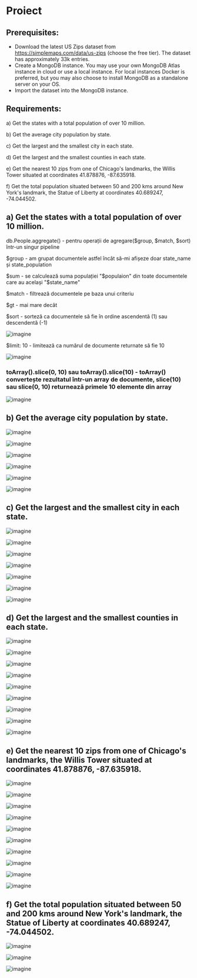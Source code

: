 # Proiect

## Prerequisites:
- Download the latest US Zips dataset from https://simplemaps.com/data/us-zips (choose the free tier). The dataset has approximately 33k entries.
- Create a MongoDB instance. You may use your own MongoDB Atlas instance in cloud or use a local instance. For local instances Docker is preferred, but you may also choose to install MongoDB as a standalone server on your OS.
- Import the dataset into the MongoDB instance.


## Requirements:
 a) Get the states with a total population of over 10 million.
  
 b) Get the average city population by state.

 c) Get the largest and the smallest city in each state.

 d) Get the largest and the smallest counties in each state.

 e) Get the nearest 10 zips from one of Chicago's landmarks, the Willis Tower situated at coordinates 41.878876, -87.635918.

 f) Get the total population situated between 50 and 200 kms around New York's landmark, the Statue of Liberty at coordinates 40.689247, -74.044502.



## a) Get the states with a total population of over 10 million.

db.People.aggregate() - pentru operații de agregare($group, $match, $sort) într-un singur pipeline
 
$group - am grupat documentele astfel încât să-mi afișeze doar state_name și state_population

$sum - se calculează suma populației "$populaion" din toate documentele care au același "$state_name"

$match - filtrează documentele pe baza unui criteriu

$gt - mai mare decât

$sort - sorteză ca documentele să fie în ordine ascendentă (1) sau descendentă (-1)

![imagine](https://github.com/Nicolae7779/MongoDB-Atlas-Database/blob/main/Proiect/imagini/a/population%20over%2010%20million.png)


$limit: 10 - limitează ca numărul de documente returnate să fie 10

![imagine](https://github.com/Nicolae7779/MongoDB-Atlas-Database/blob/main/Proiect/imagini/a/population%20over%2010%20million%20%20%202.png)


### toArray().slice(0, 10) sau toArray().slice(10) - toArray() convertește rezultatul într-un array de documente, slice(10) sau slice(0, 10) returnează primele 10 elemente din array
![imagine](https://github.com/Nicolae7779/MongoDB-Atlas-Database/blob/main/Proiect/imagini/a/population%20over%2010%20million%20%20%20%203.png)


## b) Get the average city population by state.

![imagine](https://github.com/Nicolae7779/MongoDB-Atlas-Database/blob/main/Proiect/imagini/b/How%20many%20cities%20are%20in%20a%20specific%20state.png)

![imagine](https://github.com/Nicolae7779/MongoDB-Atlas-Database/blob/main/Proiect/imagini/b/Total%20population%20in%20a%20specific%20state.png)

![imagine](https://github.com/Nicolae7779/MongoDB-Atlas-Database/blob/main/Proiect/imagini/b/all%20the%20cities%20in%20a%20specific%20State.png)

![imagine](https://github.com/Nicolae7779/MongoDB-Atlas-Database/blob/main/Proiect/imagini/b/total%20population%20by%20states.png)

![imagine](https://github.com/Nicolae7779/MongoDB-Atlas-Database/blob/main/Proiect/imagini/b/all%20the%20population%20and%20all%20the%20cities%20in%20the%20states.png)

![imagine](https://github.com/Nicolae7779/MongoDB-Atlas-Database/blob/main/Proiect/imagini/b/Average%20State%20population.png)

## c) Get the largest and the smallest city in each state.


![imagine](https://github.com/Nicolae7779/MongoDB-Atlas-Database/blob/main/Proiect/imagini/c/all%20the%20cities%20in%20a%20specific%20state.png)

![imagine](https://github.com/Nicolae7779/MongoDB-Atlas-Database/blob/main/Proiect/imagini/c/all%20the%20cities%20with%200%20population%20in%20every%20state.png)

![imagine](https://github.com/Nicolae7779/MongoDB-Atlas-Database/blob/main/Proiect/imagini/c/All%20the%20cities%20in%20each%20state%20in%20ascending%20order%20by%20population.png)

![imagine](https://github.com/Nicolae7779/MongoDB-Atlas-Database/blob/main/Proiect/imagini/c/All%20the%20cities%20in%20each%20state%20in%20ascending%20order%20by%20population%20%20%20%202.png)

![imagine](https://github.com/Nicolae7779/MongoDB-Atlas-Database/blob/main/Proiect/imagini/c/All%20the%20cities%20in%20each%20state%20in%20ascending%20order%20by%20population%20%20%20%20%203.png)

![imagine](https://github.com/Nicolae7779/MongoDB-Atlas-Database/blob/main/Proiect/imagini/c/The%20smallest%20and%20largest%20cities%20by%20population%20in%20every%20state.png)

![imagine](https://github.com/Nicolae7779/MongoDB-Atlas-Database/blob/main/Proiect/imagini/c/The%20smallest%20and%20largest%20cities%20by%20population%20in%20every%20state%20%20%20%202.png)

## d) Get the largest and the smallest counties in each state.

![imagine](https://github.com/Nicolae7779/MongoDB-Atlas-Database/blob/main/Proiect/imagini/d/all%20cities%20in%20a%20specific%20county.png)

![imagine](https://github.com/Nicolae7779/MongoDB-Atlas-Database/blob/main/Proiect/imagini/d/all%20cities%20in%20a%20specific%20county%20%20%20%202.png)

![imagine](https://github.com/Nicolae7779/MongoDB-Atlas-Database/blob/main/Proiect/imagini/d/the%20population%20of%20counties%20in%20descending%20order%20in%20the%20state%20of%20Wyoming.png)

![imagine](https://github.com/Nicolae7779/MongoDB-Atlas-Database/blob/main/Proiect/imagini/d/the%20entire%20population%20of%20counties%20in%20descending%20order%20in%20the%20state%20of%20Wyoming.png)

![imagine](https://github.com/Nicolae7779/MongoDB-Atlas-Database/blob/main/Proiect/imagini/d/the%20entire%20population%20of%20counties%20in%20ascending%20order%20in%20the%20state%20of%20Wyoming.png)

![imagine](https://github.com/Nicolae7779/MongoDB-Atlas-Database/blob/main/Proiect/imagini/d/the%20entire%20population%20of%20the%20counties%20in%20each%20state.png)

![imagine](https://github.com/Nicolae7779/MongoDB-Atlas-Database/blob/main/Proiect/imagini/d/the%20entire%20population%20of%20the%20counties%20in%20each%20state%20%20%20%202.png)

![imagine](https://github.com/Nicolae7779/MongoDB-Atlas-Database/blob/main/Proiect/imagini/d/The%20smallest%20and%20biggest%20county%20in%20each%20state.png)

![imagine](https://github.com/Nicolae7779/MongoDB-Atlas-Database/blob/main/Proiect/imagini/d/The%20smallest%20and%20biggest%20county%20in%20each%20state%20%202.png)

## e) Get the nearest 10 zips from one of Chicago's landmarks, the Willis Tower situated at coordinates 41.878876, -87.635918.


![imagine](https://github.com/Nicolae7779/MongoDB-Atlas-Database/blob/main/Proiect/imagini/e/a%20Document%20that%20has%20lat%20and%20lng.png)

![imagine](https://github.com/Nicolae7779/MongoDB-Atlas-Database/blob/main/Proiect/imagini/e/Change%20all%20documents%20containing%20lat%20and%20lng%20in%20coordinates%20of%20type%20array.png)

![imagine](https://github.com/Nicolae7779/MongoDB-Atlas-Database/blob/main/Proiect/imagini/e/coordinates.png)

![imagine](https://github.com/Nicolae7779/MongoDB-Atlas-Database/blob/main/Proiect/imagini/e/coordinates%20of%20type%20array.png)

![imagine](https://github.com/Nicolae7779/MongoDB-Atlas-Database/blob/main/Proiect/imagini/e/geoWithin.png)

![imagine](https://github.com/Nicolae7779/MongoDB-Atlas-Database/blob/main/Proiect/imagini/e/geoWithin%20%20%20%202.png)

![imagine](https://github.com/Nicolae7779/MongoDB-Atlas-Database/blob/main/Proiect/imagini/e/near%2C%20geometry%2C%20maxDistance.png)

![imagine](https://github.com/Nicolae7779/MongoDB-Atlas-Database/blob/main/Proiect/imagini/e/near%2C%20geometry.png)

![imagine](https://github.com/Nicolae7779/MongoDB-Atlas-Database/blob/main/Proiect/imagini/e/near%2C%20geometry%2C%20maxDistance%2C%20limit.png)

![imagine](https://github.com/Nicolae7779/MongoDB-Atlas-Database/blob/main/Proiect/imagini/e/near%2C%20geometry%20%20%20%202.png)

## f) Get the total population situated between 50 and 200 kms around New York's landmark, the Statue of Liberty at coordinates 40.689247, -74.044502.


![imagine](https://github.com/Nicolae7779/MongoDB-Atlas-Database/blob/main/Proiect/imagini/f/geoWithin%2C%20centerSphere.png)

![imagine](https://github.com/Nicolae7779/MongoDB-Atlas-Database/blob/main/Proiect/imagini/f/geoWithin%2C%20centerSphere%20%202.png)

![imagine](https://github.com/Nicolae7779/MongoDB-Atlas-Database/blob/main/Proiect/imagini/f/geoWithin%2C%20centerSphere%20%203.png)














